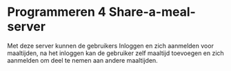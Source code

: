 # Programmeren 4 Share-a-meal-server

Met deze server kunnen de gebruikers Inloggen en zich aanmelden voor maaltijden, na het inloggen kan de gebruiker zelf maaltijd toevoegen en zich aanmelden om deel te nemen aan andere maaltijden.



